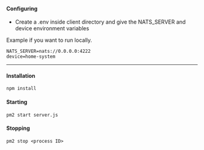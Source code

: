 #### Configuring
- Create a .env inside client directory and give the NATS_SERVER and device environment variables

Example if you want to run locally.
```
NATS_SERVER=nats://0.0.0.0:4222
device=home-system
```
---
#### Installation
```
npm install
```

#### Starting
```
pm2 start server.js
```

#### Stopping
```
pm2 stop <process ID>
```
